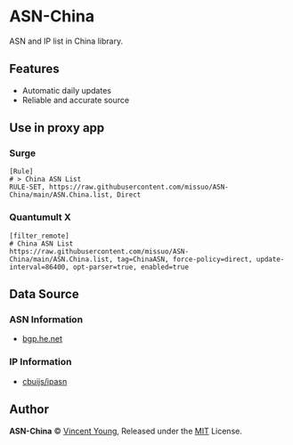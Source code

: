 <!--
 * @Author: Vincent Young
 * @Date: 2022-11-17 02:07:33
 * @LastEditors: Vincent Young
 * @LastEditTime: 2022-11-17 03:33:16
 * @FilePath: /ASN-China/README.md
 * @Telegram: https://t.me/missuo
 * 
 * Copyright © 2022 by Vincent, All Rights Reserved. 
-->
# ASN-China
ASN and IP list in China library.

## Features
- Automatic daily updates
- Reliable and accurate source

## Use in proxy app
### Surge
```
[Rule]
# > China ASN List
RULE-SET, https://raw.githubusercontent.com/missuo/ASN-China/main/ASN.China.list, Direct
```

### Quantumult X
```
[filter_remote]
# China ASN List
https://raw.githubusercontent.com/missuo/ASN-China/main/ASN.China.list, tag=ChinaASN, force-policy=direct, update-interval=86400, opt-parser=true, enabled=true
```


## Data Source
### ASN Information
- [bgp.he.net](https://bgp.he.net/country/CN)

### IP Information
- [cbuijs/ipasn](https://github.com/cbuijs/ipasn)

## Author

**ASN-China** © [Vincent Young](https://github.com/missuo), Released under the [MIT](./LICENSE) License.<br>



